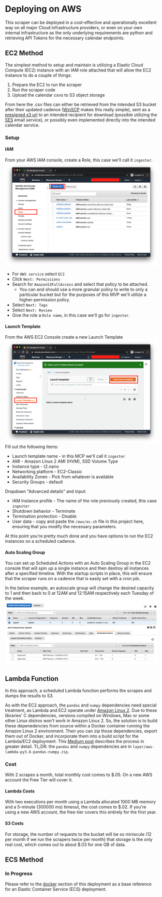 # Deploying on AWS

This scraper can be deployed in a cost-effective and operationally excellent way on all major Cloud infrastructure providers, or even on your own internal infrastructure as the only underlying requirements are python and retrieving API Tokens for the necessary calendar endpoints.

## EC2 Method

The simplest method to setup and maintain is utilizing a Elastic Cloud Compute (EC2) instance with an IAM role attached that will allow the EC2 instance to do a couple of things:
1. Prepare the EC2 to run the scraper
2. Run the scraper code
3. Upload the calendar csvs to S3 object storage

From here the .csv files can either be retrieved from the intended S3 bucket after their updated cadence ([WinSCP](https://winscp.net/eng/docs/guide_amazon_s3) makes this really simple), sent as a [presigned s3 url](https://docs.aws.amazon.com/cli/latest/reference/s3/presign.html) to an intended recipient for download (possible utilizing the [SES](https://aws.amazon.com/ses/) email service), or possibly even implemented directly into the intended calendar service.

### Setup

#### IAM

From your AWS IAM console, create a Role, this case we'll call it `ingester`.
![role_create](/aws/img/create_role.png)
- For `AWS service` select `EC2`
- Click `Next: Permissions`
- Search for `AmazonS3FullAccess` and select that policy to be attached.
    - You can and should use a more granular policy to write to only a particular bucket but for the purposes of this MVP we'll utilize a higher-permission policy.
- Select `Next: Tags`
- Select `Next: Review`
- Give the role a `Role name`, in this case we'll go for `ingester`.

#### Launch Template
From the AWS EC2 Console create a new Launch Template
![launch_template](/aws/img/launch_templates.png)
Fill out the following items:
- Launch template name - in this MCP we'll call it `ingester`
- AMI - Amazon Linux 2 AMI (HVM), SSD Volume Type
- Instance type - t2.nano
- Networking platform - EC2-Classic
- Availability Zonen - Pick from whatever is available
- Security Groups - default

Dropdown "Advanced details" and input:
- IAM Instance profile - The name of the role previously created, this case `ingester`
- Shutdown behavior - Terminate
- Termination protection - Disable
- User data - copy and paste the `/aws/ec.sh` file in this project here, ensuring that you modify the necessary parameters.

At this point you're pretty much done and you have options to run the EC2 instances on a scheduled cadence.

#### Auto Scaling Group

You can set up Scheduled Actions with an Auto Scaling Group in the EC2 console that will spin up a single instance and then destroy all instances after a specified timeline. With the startup scripts in place, this will ensure that the scraper runs on a cadence that is easily set with a cron job. 

In the below example, an autoscale group will change the desired capacity to 1 and then back to 0 at 12AM and 12:15AM respectively each Tuesday of the week.
![asg_schedule](/aws/img/asg.png)

## Lambda Function

In this approach, a scheduled Lambda function performs the scrapes and dumps the results to S3.

As with the EC2 approach, the `pandas` and `numpy` dependencies need special treatment, as Lambda and EC2 operate under [Amazon Linux 2](https://aws.amazon.com/amazon-linux-2/). Due to these libraries' C dependencies, versions compiled on Windows, Mac or some other Linux distros won't work in Amazon Linux 2. So, the solution is to build these depenedencies from source within a Docker container running the Amazon Linux 2 environment. Then you can zip those dependencies, export them out of Docker, and incorporate them into a build script for the Lambda/EC2 deployment. This [Medium post](https://medium.com/i-like-big-data-and-i-cannot-lie/how-to-create-an-aws-lambda-python-3-6-deployment-package-using-docker-d0e847207dd6) describes the process in greater detail. TL;DR: the `pandas` and `numpy` dependencies are in `layer/aws-lambda-py3.6-pandas-numpy.zip`.

### Cost

With 2 scrapes a month, total monthly cost comes to $.05. On a new AWS account the Free Tier will cover it.

#### Lambda Costs

With two executions per month using a Lambda allocated 1000 MB memory and a 5-minute (300000 ms) timeout, the cost comes to $.02. If you're using a new AWS account, the free-tier covers this entirely for the first year.

#### S3 Costs

For storage, the number of requests to the bucket will be so miniscule (12 per month if we run the scrapers twice per month) that storage is the only real cost, which comes out to about $.03 for one GB of data.

## ECS Method

### In Progress

Please refer to the [docker](/docker/) section of this deployment as a base reference for an Elastic Container Service (ECS) deployment.
